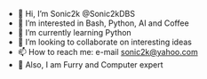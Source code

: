 - 👋 Hi, I’m Sonic2k @Sonic2kDBS
- 👀 I’m interested in Bash, Python, AI and Coffee
- 🌱 I’m currently learning Python
- 💞️ I’m looking to collaborate on interesting ideas
- 📫 How to reach me: e-mail sonic2k@yahoo.com
- 🦊 Also, I am Furry and Computer expert

<!---
Sonic2kDBS/Sonic2kDBS is a ✨ special ✨ repository because its `README.md` (this file) appears on your GitHub profile.
You can click the Preview link to take a look at your changes.
--->
